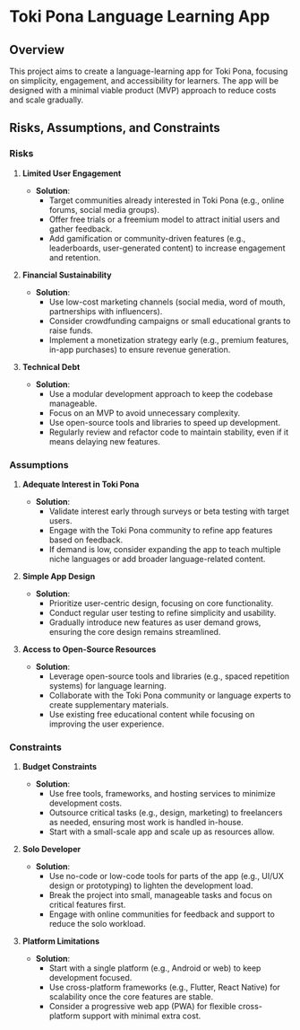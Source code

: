 # Toki Pona Language Learning App

## Overview
This project aims to create a language-learning app for Toki Pona, focusing on simplicity, engagement, and accessibility for learners. The app will be designed with a minimal viable product (MVP) approach to reduce costs and scale gradually.

## Risks, Assumptions, and Constraints

### Risks

1. **Limited User Engagement**
   - **Solution**: 
     - Target communities already interested in Toki Pona (e.g., online forums, social media groups).
     - Offer free trials or a freemium model to attract initial users and gather feedback.
     - Add gamification or community-driven features (e.g., leaderboards, user-generated content) to increase engagement and retention.

2. **Financial Sustainability**
   - **Solution**: 
     - Use low-cost marketing channels (social media, word of mouth, partnerships with influencers).
     - Consider crowdfunding campaigns or small educational grants to raise funds.
     - Implement a monetization strategy early (e.g., premium features, in-app purchases) to ensure revenue generation.

3. **Technical Debt**
   - **Solution**: 
     - Use a modular development approach to keep the codebase manageable.
     - Focus on an MVP to avoid unnecessary complexity.
     - Use open-source tools and libraries to speed up development.
     - Regularly review and refactor code to maintain stability, even if it means delaying new features.

### Assumptions

1. **Adequate Interest in Toki Pona**
   - **Solution**: 
     - Validate interest early through surveys or beta testing with target users.
     - Engage with the Toki Pona community to refine app features based on feedback.
     - If demand is low, consider expanding the app to teach multiple niche languages or add broader language-related content.

2. **Simple App Design**
   - **Solution**: 
     - Prioritize user-centric design, focusing on core functionality.
     - Conduct regular user testing to refine simplicity and usability.
     - Gradually introduce new features as user demand grows, ensuring the core design remains streamlined.

3. **Access to Open-Source Resources**
   - **Solution**: 
     - Leverage open-source tools and libraries (e.g., spaced repetition systems) for language learning.
     - Collaborate with the Toki Pona community or language experts to create supplementary materials.
     - Use existing free educational content while focusing on improving the user experience.

### Constraints

1. **Budget Constraints**
   - **Solution**: 
     - Use free tools, frameworks, and hosting services to minimize development costs.
     - Outsource critical tasks (e.g., design, marketing) to freelancers as needed, ensuring most work is handled in-house.
     - Start with a small-scale app and scale up as resources allow.

2. **Solo Developer**
   - **Solution**: 
     - Use no-code or low-code tools for parts of the app (e.g., UI/UX design or prototyping) to lighten the development load.
     - Break the project into small, manageable tasks and focus on critical features first.
     - Engage with online communities for feedback and support to reduce the solo workload.

3. **Platform Limitations**
   - **Solution**: 
     - Start with a single platform (e.g., Android or web) to keep development focused.
     - Use cross-platform frameworks (e.g., Flutter, React Native) for scalability once the core features are stable.
     - Consider a progressive web app (PWA) for flexible cross-platform support with minimal extra cost.

